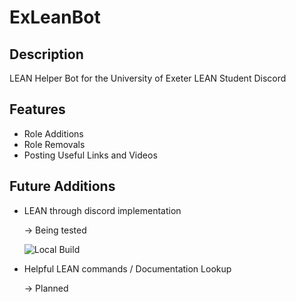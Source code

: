 # ExLeanBot

## Description

LEAN Helper Bot for the University of Exeter LEAN Student Discord

## Features

 - Role Additions
 - Role Removals
 - Posting Useful Links and Videos

## Future Additions

 - LEAN through discord implementation 
    
    -> Being tested

    ![Local Build](https://imgur.com/a/WcEvaKc.png)

 - Helpful LEAN commands / Documentation Lookup

    -> Planned



